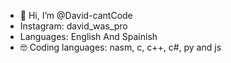 - 👋 Hi, I’m @David-cantCode
- Instagram: david_was_pro
- Languages: English And Spainish
-  🤓 Coding languages:  nasm, c, c++, c#, py and js

<!---
David-cantCode/David-cantCode is a ✨ special ✨ repository because its `README.md` (this file) appears on your GitHub profile.
You can click the Preview link to take a look at your changes.
--->
